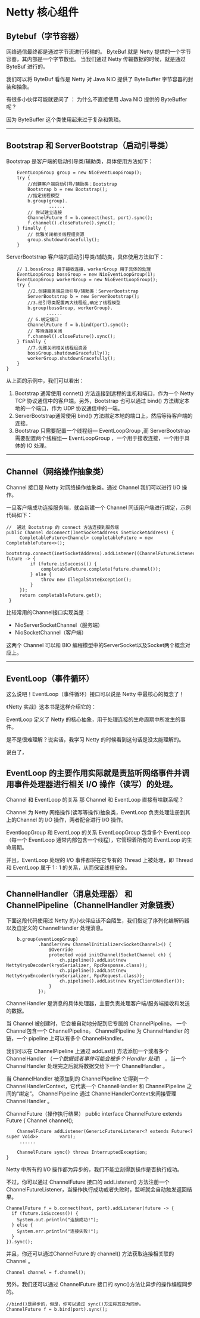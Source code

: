 # Netty 核心组件

## Bytebuf（字节容器）

网络通信最终都是通过字节流进行传输的。 ByteBuf 就是 Netty 提供的一个字节容器，其内部是一个字节数组。 当我们通过 Netty 传输数据的时候，就是通过 ByteBuf 进行的。

我们可以将 ByteBuf 看作是 Netty 对 Java NIO 提供了 ByteBuffer 字节容器的封装和抽象。

有很多小伙伴可能就要问了 ： 为什么不直接使用 Java NIO 提供的 ByteBuffer 呢？

因为 ByteBuffer 这个类使用起来过于复杂和繁琐。

---
## Bootstrap 和 ServerBootstrap（启动引导类）

Bootstrap 是客户端的启动引导类/辅助类，具体使用方法如下：

        EventLoopGroup group = new NioEventLoopGroup();
        try {
            //创建客户端启动引导/辅助类：Bootstrap
            Bootstrap b = new Bootstrap();
            //指定线程模型
            b.group(group).
                    ......
            // 尝试建立连接
            ChannelFuture f = b.connect(host, port).sync();
            f.channel().closeFuture().sync();
        } finally {
            // 优雅关闭相关线程组资源
            group.shutdownGracefully();
        }
ServerBootstrap 客户端的启动引导类/辅助类，具体使用方法如下：

        // 1.bossGroup 用于接收连接，workerGroup 用于具体的处理
        EventLoopGroup bossGroup = new NioEventLoopGroup(1);
        EventLoopGroup workerGroup = new NioEventLoopGroup();
        try {
            //2.创建服务端启动引导/辅助类：ServerBootstrap
            ServerBootstrap b = new ServerBootstrap();
            //3.给引导类配置两大线程组,确定了线程模型
            b.group(bossGroup, workerGroup).
                   ......
            // 6.绑定端口
            ChannelFuture f = b.bind(port).sync();
            // 等待连接关闭
            f.channel().closeFuture().sync();
        } finally {
            //7.优雅关闭相关线程组资源
            bossGroup.shutdownGracefully();
            workerGroup.shutdownGracefully();
        }
    }
从上面的示例中，我们可以看出：

1. Bootstrap 通常使用 connet() 方法连接到远程的主机和端口，作为一个 Netty TCP 协议通信中的客户端。另外，Bootstrap 也可以通过 bind() 方法绑定本地的一个端口，作为 UDP 协议通信中的一端。
2. ServerBootstrap通常使用 bind() 方法绑定本地的端口上，然后等待客户端的连接。
3. Bootstrap 只需要配置一个线程组— EventLoopGroup ,而 ServerBootstrap需要配置两个线程组— EventLoopGroup ，一个用于接收连接，一个用于具体的 IO 处理。

---
## Channel（网络操作抽象类）
Channel 接口是 Netty 对网络操作抽象类。通过 Channel 我们可以进行 I/O 操作。

一旦客户端成功连接服务端，就会新建一个 Channel 同该用户端进行绑定，示例代码如下：

    //  通过 Bootstrap 的 connect 方法连接到服务端
    public Channel doConnect(InetSocketAddress inetSocketAddress) {
         CompletableFuture<Channel> completableFuture = new CompletableFuture<>();
         bootstrap.connect(inetSocketAddress).addListener((ChannelFutureListener)    future -> {
             if (future.isSuccess()) {
                 completableFuture.complete(future.channel());
             } else {
                 throw new IllegalStateException();
             }
         });
         return completableFuture.get();
     }

比较常用的Channel接口实现类是 ：

* NioServerSocketChannel（服务端）
* NioSocketChannel（客户端）

这两个 Channel 可以和 BIO 编程模型中的ServerSocket以及Socket两个概念对应上。

---
## EventLoop（事件循环）

这么说吧！EventLoop（事件循环）接口可以说是 Netty 中最核心的概念了！

《Netty 实战》这本书是这样介绍它的：

EventLoop 定义了 Netty 的核心抽象，用于处理连接的生命周期中所发生的事件。

是不是很难理解？说实话，我学习 Netty 的时候看到这句话是没太能理解的。

说白了，
## EventLoop 的主要作用实际就是责监听网络事件并调用事件处理器进行相关 I/O 操作（读写）的处理。

Channel 和 EventLoop 的关系
那 Channel 和 EventLoop 直接有啥联系呢？

Channel 为 Netty 网络操作(读写等操作)抽象类，EventLoop 负责处理注册到其上的Channel 的 I/O 操作，两者配合进行 I/O 操作。

EventloopGroup 和 EventLoop 的关系
EventLoopGroup 包含多个 EventLoop（每一个 EventLoop 通常内部包含一个线程），它管理着所有的 EventLoop 的生命周期。

并且，EventLoop 处理的 I/O 事件都将在它专有的 Thread 上被处理，即 Thread 和 EventLoop 属于 1 : 1 的关系，从而保证线程安全。

---
## ChannelHandler（消息处理器） 和 ChannelPipeline（ChannelHandler 对象链表）
下面这段代码使用过 Netty 的小伙伴应该不会陌生，我们指定了序列化编解码器以及自定义的 ChannelHandler 处理消息。

        b.group(eventLoopGroup)
                .handler(new ChannelInitializer<SocketChannel>() {
                    @Override
                    protected void initChannel(SocketChannel ch) {
                        ch.pipeline().addLast(new NettyKryoDecoder(kryoSerializer, RpcResponse.class));
                        ch.pipeline().addLast(new NettyKryoEncoder(kryoSerializer, RpcRequest.class));
                        ch.pipeline().addLast(new KryoClientHandler());
                    }
                });
ChannelHandler 是消息的具体处理器，主要负责处理客户端/服务端接收和发送的数据。

当 Channel 被创建时，它会被自动地分配到它专属的 ChannelPipeline。 一个Channel包含一个 ChannelPipeline。 ChannelPipeline 为 ChannelHandler 的链，一个 pipeline 上可以有多个 ChannelHandler。

我们可以在 ChannelPipeline 上通过 addLast() 方法添加一个或者多个ChannelHandler （_一个数据或者事件可能会被多个 Handler 处理_） 。当一个 ChannelHandler 处理完之后就将数据交给下一个 ChannelHandler 。

当 ChannelHandler 被添加到的 ChannelPipeline 它得到一个 ChannelHandlerContext，它代表一个 ChannelHandler 和 ChannelPipeline 之间的“绑定”。 ChannelPipeline 通过 ChannelHandlerContext来间接管理 ChannelHandler 。

ChannelFuture（操作执行结果）
    public interface ChannelFuture extends Future<Void> {
        Channel channel();
    
        ChannelFuture addListener(GenericFutureListener<? extends Future<? super Void>>        var1);
         ......
    
        ChannelFuture sync() throws InterruptedException;
    }
Netty 中所有的 I/O 操作都为异步的，我们不能立刻得到操作是否执行成功。

不过，你可以通过 ChannelFuture 接口的 addListener() 方法注册一个 ChannelFutureListener，当操作执行成功或者失败时，监听就会自动触发返回结果。

    ChannelFuture f = b.connect(host, port).addListener(future -> {
      if (future.isSuccess()) {
        System.out.println("连接成功!");
      } else {
        System.err.println("连接失败!");
      }
    }).sync();

并且，你还可以通过ChannelFuture 的 channel() 方法获取连接相关联的Channel 。

    Channel channel = f.channel();
另外，我们还可以通过 ChannelFuture 接口的 sync()方法让异步的操作编程同步的。

    //bind()是异步的，但是，你可以通过 sync()方法将其变为同步。
    ChannelFuture f = b.bind(port).sync();